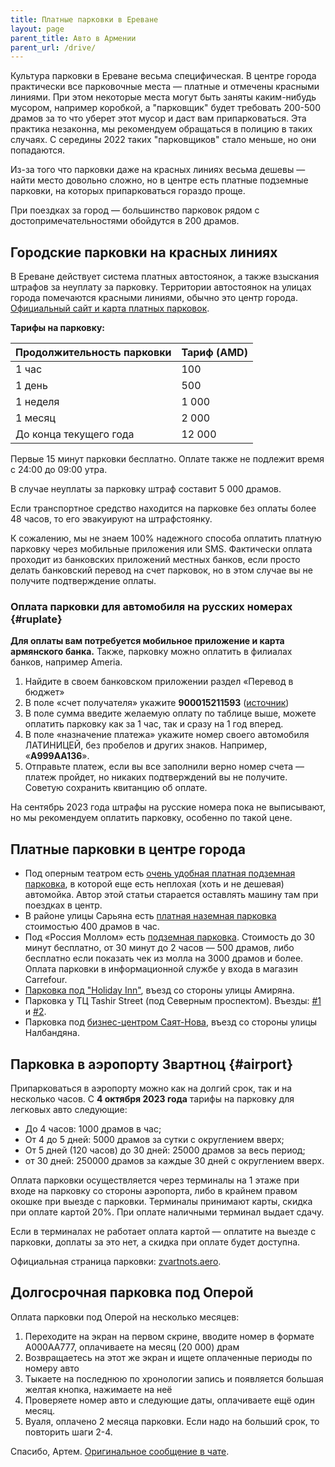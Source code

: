 ```yaml
---
title: Платные парковки в Ереване
layout: page
parent_title: Авто в Армении
parent_url: /drive/
---
```


Культура парковки в Ереване весьма специфическая. В центре города практически все парковочные места — платные и отмечены
красными линиями. При этом некоторые места могут быть заняты каким-нибудь мусором, например коробкой, а "парковщик" будет
требовать 200-500 драмов за то что уберет этот мусор и даст вам припарковаться. Эта практика незаконна, мы рекомендуем
обращаться в полицию в таких случаях. С середины 2022 таких "парковщиков" стало меньше, но они попадаются.

Из-за того что парковки даже на красных линиях весьма дешевы — найти место довольно сложно, но в центре есть платные подземные парковки,
на которых припарковаться гораздо проще.

При поездках за город — большинство парковок рядом с достопримечательностями обойдутся в 200 драмов.

## Городские парковки на красных линиях

В Ереване действует система платных автостоянок, а также взыскания штрафов за неуплату за парковку. Территории автостоянок на улицах города помечаются красными линиями, обычно это центр города. [Официальный сайт и карта платных парковок](https://www.pcs.am/map/).

**Тарифы на парковку:**

| Продолжительность парковки | Тариф (AMD) |
|----------------------------|-------------|
| 1 час                      | 100         |
| 1 день                     | 500         |
| 1 неделя                   | 1 000       |
| 1 месяц                    | 2 000       |
| До конца текущего года     | 12 000      |

Первые 15 минут парковки бесплатно. Оплате также не подлежит время с 24:00 до 09:00 утра.

В случае неуплаты за парковку штраф составит 5 000 драмов.

Если транспортное средство находится на парковке без оплаты более 48 часов, то его эвакуируют на штрафстоянку.

К сожалению, мы не знаем 100% надежного способа оплатить платную парковку через мобильные приложения или SMS. Фактически оплата проходит из банковских приложений местных банков, если просто делать банковский перевод на счет парковок, но в этом случае вы не получите подтверждение оплаты.

### Оплата парковки для автомобиля на русских номерах {#ruplate}

**Для оплаты вам потребуется мобильное приложение и карта армянского банка.** Также, парковку можно оплатить в филиалах банков, например Ameria.

1. Найдите в своем банковском приложении раздел «Перевод в бюджет»
2. В поле «счет получателя» укажите **900015211593** ([источник](https://www.pcs.am/payments/))
3. В поле сумма введите желаемую оплату по таблице выше, можете оплатить парковку как за 1 час, так и сразу на 1 год вперед.
4. В поле «назначение платежа» укажите номер своего автомобиля ЛАТИНИЦЕЙ, без пробелов и других знаков. Например, «**A999AA136**».
5. Отправьте платеж, если вы все заполнили верно номер счета — платеж пройдет, но никаких подтверждений вы не получите. Советую сохранить квитанцию об оплате.

На сентябрь 2023 года штрафы на русские номера пока не выписывают, но мы рекомендуем оплатить парковку, особенно по такой цене.

## Платные парковки в центре города

- Под оперным театром есть [очень удобная платная подземная парковка](https://yandex.ru/maps/org/avtomobilnaya_parkovka/133027685862/), в которой еще есть неплохая (хоть и не дешевая) автомойка. Автор этой статьи старается оставлять машину там при поездках в центр.
- В районе улицы Сарьяна есть [платная наземная парковка](https://yandex.ru/maps/org/avtomobilnaya_parkovka/107922928845/) стоимостью 400 драмов в час.
- Под «Россия Моллом» есть [подземная парковка](https://yandex.ru/maps/org/avtomoyka/136546979584/). Стоимость до 30 минут бесплатно, от 30 минут до 2 часов — 500 драмов, либо бесплатно если показать чек из молла на 3000 драмов и более. Оплата парковки в информационной службе у входа в магазин Carrefour.
- [Парковка под "Holiday Inn"](https://yandex.ru/maps/org/holiday_inn_yerevan/19291316374/), въезд со стороны улицы Амиряна.
- Парковка у ТЦ Tashir Street (под Северным проспектом). Въезды: [#1](https://yandex.ru/maps/org/avtomobilnaya_parkovka/184521527787/) и [#2](https://yandex.ru/maps/org/avtomobilnaya_parkovka/149864202219/).
- Парковка под [бизнес-центром Саят-Нова](https://yandex.ru/maps/org/sayat_nova/25813458183/), въезд со стороны улицы Налбандяна.

## Парковка в аэропорту Звартноц {#airport}

Припарковаться в аэропорту можно как на долгий срок, так и на несколько часов. С **4 октября 2023 года** тарифы на парковку для легковых авто следующие:

- До 4 часов: 1000 драмов в час;
- От 4 до 5 дней: 5000 драмов за сутки с округлением вверх;
- От 5 дней (120 часов) до 30 дней: 25000 драмов за весь период;
- от 30 дней: 250000 драмов за каждые 30 дней с округлением вверх.

Оплата парковки осуществляется через терминалы на 1 этаже при входе на парковку со стороны аэропорта, либо в крайнем правом окошке при выезде с парковки. Терминалы принимают карты, скидка при оплате картой 20%. При оплате наличными терминал выдает сдачу.

Если в терминалах не работает оплата картой — оплатите на выезде с парковки, доплаты за это нет, а скидка при оплате будет доступна.

Официальная страница парковки: [zvartnots.aero](https://www.zvartnots.aero/RU/Content/Parking).

## Долгосрочная парковка под Оперой

Оплата парковки под Оперой на несколько месяцев:

1. Переходите на экран на первом скрине, вводите номер в формате A000AA777, оплачиваете на месяц (20 000) драм
2. Возвращаетесь на этот же экран и ищете оплаченные периоды по номеру авто
3. Тыкаете на последнюю по хронологии запись и появляется большая желтая кнопка, нажимаете на неё
4. Проверяете номер авто и следующие даты, оплачиваете ещё один месяц.
5. Вуаля, оплачено 2 месяца парковки. Если надо на больший срок, то повторить шаги 2-4.

Спасибо, Артем. [Оригинальное сообщение в чате](https://t.me/am_autoclub/44524).
